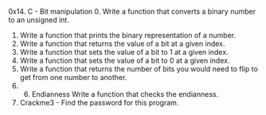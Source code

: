 0x14. C - Bit manipulation
0. Write a function that converts a binary number to an unsigned int.
1. Write a function that prints the binary representation of a number.
2. Write a function that returns the value of a bit at a given index.
3. Write a function that sets the value of a bit to 1 at a given index.
4. Write a function that sets the value of a bit to 0 at a given index.
5. Write a function that returns the number of bits you would need to
flip to get from one number to another.
6. 6. Endianness Write a function that checks the endianness.
7. Crackme3 - 
Find the password for this program.
